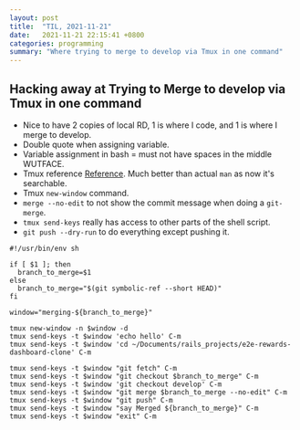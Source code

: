```yaml
---
layout: post
title:  "TIL, 2021-11-21"
date:   2021-11-21 22:15:41 +0800
categories: programming
summary: "Where trying to merge to develop via Tmux in one command"
---
```


## Hacking away at Trying to Merge to develop via Tmux in one command

- Nice to have 2 copies of local RD, 1 is where I code, and 1 is where I merge to develop.
- Double quote when assigning variable.
- Variable assignment in bash = must not have spaces in the middle WUTFACE.
- Tmux reference [Reference](http://man.openbsd.org/OpenBSD-current/man1/tmux.1). Much better than actual `man` as now it's searchable.
- Tmux `new-window` command.
- `merge --no-edit` to not show the commit message when doing a `git-merge`.
- `tmux send-keys` really has access to other parts of the shell script.
- `git push --dry-run` to do everything except pushing it.

```
#!/usr/bin/env sh

if [ $1 ]; then
  branch_to_merge=$1
else
  branch_to_merge="$(git symbolic-ref --short HEAD)"
fi

window="merging-${branch_to_merge}"

tmux new-window -n $window -d
tmux send-keys -t $window 'echo hello' C-m
tmux send-keys -t $window 'cd ~/Documents/rails_projects/e2e-rewards-dashboard-clone' C-m

tmux send-keys -t $window "git fetch" C-m
tmux send-keys -t $window "git checkout $branch_to_merge" C-m
tmux send-keys -t $window 'git checkout develop' C-m
tmux send-keys -t $window "git merge $branch_to_merge --no-edit" C-m
tmux send-keys -t $window "git push" C-m
tmux send-keys -t $window "say Merged ${branch_to_merge}" C-m
tmux send-keys -t $window "exit" C-m
```
